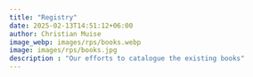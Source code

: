 ```yaml
---
title: "Registry"
date: 2025-02-13T14:51:12+06:00
author: Christian Muise
image_webp: images/rps/books.webp
image: images/rps/books.jpg
description : "Our efforts to catalogue the existing books"
---
```


<br><script id='script_myregistry_giftlist_iframe' type='text/javascript' src='https://www.myregistry.com/Visitors/GiftList/iFrames/EmbedRegistry.ashx?r=6TO9BhXcUazYxClMlf5qOQ2&v=2'></script>
